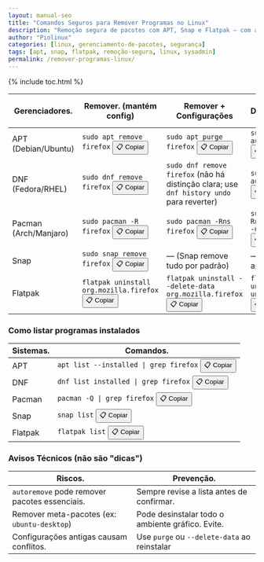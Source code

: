 ```yaml
---
layout: manual-seo
title: "Comandos Seguros para Remover Programas no Linux"
description: "Remoção segura de pacotes com APT, Snap e Flatpak — com avisos técnicos reais e comandos testados."
author: "Piolinux"
categories: [linux, gerenciamento-de-pacotes, segurança]
tags: [apt, snap, flatpak, remoção-segura, linux, sysadmin]
permalink: /remover-programas-linux/
---
```



{% include toc.html %}



<section class="post-content">



<table class="evergreen-table">
  <thead>
    <tr>
      <th>Gerenciadores.</th>
      <th>Remover. (mantém config)</th>
      <th>Remover + Configurações</th>
      <th>Limpar Dependências Órfãs.</th>
    </tr>
  </thead>
  <tbody>
    <tr>
      <td data-label="Gerenciador">APT (Debian/Ubuntu)</td>
      <td data-label="Remover (mantém config)">
        <code>sudo apt remove firefox</code>
        <button class="copy-btn" data-command="sudo apt remove firefox">📋 Copiar</button>
      </td>
      <td data-label="Remover + Configurações">
        <code>sudo apt purge firefox</code>
        <button class="copy-btn" data-command="sudo apt purge firefox">📋 Copiar</button>
      </td>
      <td data-label="Limpar Dependências Órfãs">
        <code>sudo apt autoremove</code>
        <button class="copy-btn" data-command="sudo apt autoremove">📋 Copiar</button>
      </td>
    </tr>
    <tr>
      <td data-label="Gerenciador">DNF (Fedora/RHEL)</td>
      <td data-label="Remover (mantém config)">
        <code>sudo dnf remove firefox</code>
        <button class="copy-btn" data-command="sudo dnf remove firefox">📋 Copiar</button>
      </td>
      <td data-label="Remover + Configurações">
        <code>sudo dnf remove firefox</code> (não há distinção clara; use <code>dnf history undo</code> para reverter)
      </td>
      <td data-label="Limpar Dependências Órfãs">
        <code>sudo dnf autoremove</code>
        <button class="copy-btn" data-command="sudo dnf autoremove">📋 Copiar</button>
      </td>
    </tr>
    <tr>
      <td data-label="Gerenciador">Pacman (Arch/Manjaro)</td>
      <td data-label="Remover (mantém config)">
        <code>sudo pacman -R firefox</code>
        <button class="copy-btn" data-command="sudo pacman -R firefox">📋 Copiar</button>
      </td>
      <td data-label="Remover + Configurações">
        <code>sudo pacman -Rns firefox</code>
        <button class="copy-btn" data-command="sudo pacman -Rns firefox">📋 Copiar</button>
      </td>
      <td data-label="Limpar Dependências Órfãs">
        <code>sudo pacman -Rns $(pacman -Qdtq)</code>
        <button class="copy-btn" data-command="sudo pacman -Rns $(pacman -Qdtq)">📋 Copiar</button>
      </td>
    </tr>
    <tr>
      <td data-label="Gerenciador">Snap</td>
      <td data-label="Remover (mantém config)">
        <code>sudo snap remove firefox</code>
        <button class="copy-btn" data-command="sudo snap remove firefox">📋 Copiar</button>
      </td>
      <td data-label="Remover + Configurações">
        — (Snap remove tudo por padrão)
      </td>
      <td data-label="Limpar Dependências Órfãs">
        — (não se aplica)
      </td>
    </tr>
    <tr>
      <td data-label="Gerenciador">Flatpak</td>
      <td data-label="Remover (mantém config)">
        <code>flatpak uninstall org.mozilla.firefox</code>
        <button class="copy-btn" data-command="flatpak uninstall org.mozilla.firefox">📋 Copiar</button>
      </td>
      <td data-label="Remover + Configurações">
        <code>flatpak uninstall --delete-data org.mozilla.firefox</code>
        <button class="copy-btn" data-command="flatpak uninstall --delete-data org.mozilla.firefox">📋 Copiar</button>
      </td>
      <td data-label="Limpar Dependências Órfãs">
        <code>flatpak uninstall --unused</code>
        <button class="copy-btn" data-command="flatpak uninstall --unused">📋 Copiar</button>
      </td>
    </tr>
  </tbody>
</table>

<h3 id="listar-instalados">Como listar programas instalados</h3>
<table class="evergreen-table">
  <thead>
    <tr>
      <th>Sistemas.</th>
      <th>Comandos.</th>
    </tr>
  </thead>
  <tbody>
    <tr>
      <td data-label="Sistema">APT</td>
      <td data-label="Comando">
        <code>apt list --installed | grep firefox</code>
        <button class="copy-btn" data-command="apt list --installed | grep firefox">📋 Copiar</button>
      </td>
    </tr>
    <tr>
      <td data-label="Sistema">DNF</td>
      <td data-label="Comando">
        <code>dnf list installed | grep firefox</code>
        <button class="copy-btn" data-command="dnf list installed | grep firefox">📋 Copiar</button>
      </td>
    </tr>
    <tr>
      <td data-label="Sistema">Pacman</td>
      <td data-label="Comando">
        <code>pacman -Q | grep firefox</code>
        <button class="copy-btn" data-command="pacman -Q | grep firefox">📋 Copiar</button>
      </td>
    </tr>
    <tr>
      <td data-label="Sistema">Snap</td>
      <td data-label="Comando">
        <code>snap list</code>
        <button class="copy-btn" data-command="snap list">📋 Copiar</button>
      </td>
    </tr>
    <tr>
      <td data-label="Sistema">Flatpak</td>
      <td data-label="Comando">
        <code>flatpak list</code>
        <button class="copy-btn" data-command="flatpak list">📋 Copiar</button>
      </td>
    </tr>
  </tbody>
</table>

<h3 id="avisos">Avisos Técnicos (não são "dicas")</h3>
<table class="evergreen-table">
  <thead>
    <tr>
      <th>Riscos.</th>
      <th>Prevenção.</th>
    </tr>
  </thead>
  <tbody>
    <tr>
      <td data-label="Risco"><code>autoremove</code> pode remover pacotes essenciais.</td>
      <td data-label="Prevenção">Sempre revise a lista antes de confirmar.</td>
    </tr>
    <tr>
      <td data-label="Risco">Remover meta-pacotes (ex: <code>ubuntu-desktop</code>)</td>
      <td data-label="Prevenção">Pode desinstalar todo o ambiente gráfico. Evite.</td>
    </tr>
    <tr>
      <td data-label="Risco">Configurações antigas causam conflitos.</td>
      <td data-label="Prevenção">Use <code>purge</code> ou <code>--delete-data</code> ao reinstalar</td>
    </tr>
  </tbody>
</table>
</section>






